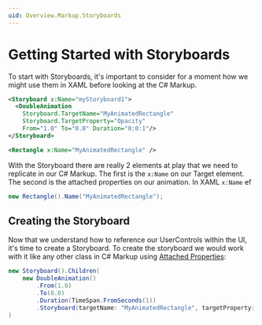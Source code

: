 ```yaml
---
uid: Overview.Markup.Storyboards
---
```

# Getting Started with Storyboards

To start with Storyboards, it's important to consider for a moment how we might use them in XAML before looking at the C# Markup.

```xml
<Storyboard x:Name="myStoryboard1">
  <DoubleAnimation
    Storyboard.TargetName="MyAnimatedRectangle"
    Storyboard.TargetProperty="Opacity"
    From="1.0" To="0.0" Duration="0:0:1"/>
</Storyboard>
```

```xml
<Rectangle x:Name="MyAnimatedRectangle" />
```

With the Storyboard there are really 2 elements at play that we need to replicate in our C# Markup. The first is the `x:Name` on our Target element. The second is the attached properties on our animation. In XAML `x:Name` ef

```cs
new Rectangle().Name("MyAnimatedRectangle");
```

## Creating the Storyboard

Now that we understand how to reference our UserControls within the UI, it's time to create a Storyboard. To create the storyboard we would work with it like any other class in C# Markup using [Attached Properties](xref:Overview.Markup.AttachedProperties):

```cs
new Storyboard().Children(
    new DoubleAnimation()
        .From(1.0)
        .To(0.0)
        .Duration(TimeSpan.FromSeconds(1))
        .Storyboard(targetName: "MyAnimatedRectangle", targetProperty: "Opacity")
)
```
